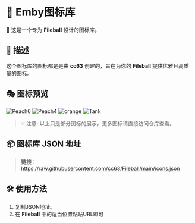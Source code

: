 # 🎨 Emby图标库

🌟 这是一个专为 **Fileball** 设计的图标库。

## 🚀 描述
这个图标库的图标都是是由 **cc63** 创建的，旨在为你的 **Fileball** 提供优雅且高质量的图标。

## 🎭 图标预览

![Peach6](https://raw.githubusercontent.com/cc63/Fileball/main/icons/Peach6.png)
![Peach4](https://raw.githubusercontent.com/cc63/Fileball/main/icons/Peach4.png)
![orange](https://raw.githubusercontent.com/cc63/Fileball/main/icons/Orange3.png)
![Tank](https://raw.githubusercontent.com/cc63/Fileball/main/icons/Tank3.png)

> 💡 注意: 以上只是部分图标的展示，更多图标请直接访问仓库查看。

## 📦 图标库 JSON 地址
> **链接**：https://raw.githubusercontent.com/cc63/Fileball/main/icons.json

## 🛠 使用方法
1. 复制JSON地址。
2. 在 **Fileball** 中的适当位置粘贴URL即可
